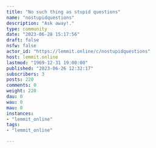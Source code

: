 ```yaml
---
title: "No such thing as stupid questions" 
name: "nostupidquestions"
description: "Ask away!."
type: community
date: "2023-06-28 15:17:56"
draft: false
nsfw: false
actor_id: "https://lemmit.online/c/nostupidquestions"
host: lemmit.online
lastmod: "1969-12-31 19:00:00"
published: "2023-06-26 12:32:17"
subscribers: 3
posts: 220
comments: 0
weight: 220
dau: 0
wau: 0
mau: 0
instances:
- "lemmit_online"
tags: 
- "lemmit_online"

---
```

